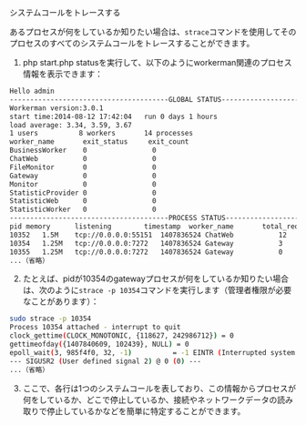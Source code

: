 システムコールをトレースする

あるプロセスが何をしているか知りたい場合は、```strace```コマンドを使用してそのプロセスのすべてのシステムコールをトレースすることができます。

1. php start.php statusを実行して、以下のようにworkerman関連のプロセス情報を表示できます：

```bash
Hello admin
---------------------------------------GLOBAL STATUS--------------------------------------------
Workerman version:3.0.1
start time:2014-08-12 17:42:04   run 0 days 1 hours
load average: 3.34, 3.59, 3.67
1 users          8 workers       14 processes
worker_name       exit_status     exit_count
BusinessWorker    0                0
ChatWeb           0                0
FileMonitor       0                0
Gateway           0                0
Monitor           0                0
StatisticProvider 0                0
StatisticWeb      0                0
StatisticWorker   0                0
---------------------------------------PROCESS STATUS-------------------------------------------
pid	memory      listening        timestamp  worker_name       total_request packet_err thunder_herd client_close send_fail throw_exception suc/total
10352	1.5M    tcp://0.0.0.0:55151  1407836524 ChatWeb           12             0          0            2            0         0               100%
10354	1.25M   tcp://0.0.0.0:7272   1407836524 Gateway           3              0          0            0            0         0               100%
10355	1.25M   tcp://0.0.0.0:7272   1407836524 Gateway           0              0          1            0            0         0               100%
...（省略）
```

2. たとえば、pidが10354のgatewayプロセスが何をしているか知りたい場合は、次のように```strace -p 10354```コマンドを実行します（管理者権限が必要なことがあります）：

```bash
sudo strace -p 10354
Process 10354 attached - interrupt to quit
clock_gettime(CLOCK_MONOTONIC, {118627, 242986712}) = 0
gettimeofday({1407840609, 102439}, NULL) = 0
epoll_wait(3, 985f4f0, 32, -1)          = -1 EINTR (Interrupted system call)
--- SIGUSR2 (User defined signal 2) @ 0 (0) ---
...（省略）
```

3. ここで、各行は1つのシステムコールを表しており、この情報からプロセスが何をしているか、どこで停止しているか、接続やネットワークデータの読み取りで停止しているかなどを簡単に特定することができます。

